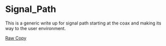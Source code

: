 # Signal_Path
This is a generic write up for signal path starting at the coax and making its way to the user environment. 


[Raw Copy](https://github.com/Sisu-Sus/Signal_Path/blob/main/signal_path.txt)
